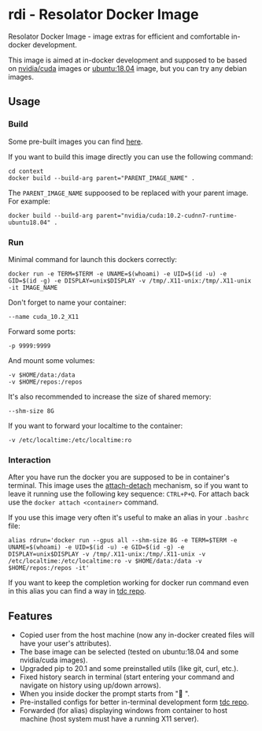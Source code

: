 # rdi - Resolator Docker Image
Resolator Docker Image - image extras for efficient and comfortable in-docker 
development. 

This image is aimed at in-docker development and supposed to be based on 
[nvidia/cuda](https://gitlab.com/nvidia/container-images/cuda/-/tree/master/dist/ubuntu18.04) 
images or 
[ubuntu:18.04](https://hub.docker.com/_/ubuntu) image, but you can try any 
debian images.

## Usage
### Build
Some pre-built images you can find 
[here](https://hub.docker.com/r/resolator/rdi).

If you want to build this image directly you can use the following command:
```shell script
cd context
docker build --build-arg parent="PARENT_IMAGE_NAME" .
```

The `PARENT_IMAGE_NAME` suppoosed to be replaced with your parent image. For 
example:
```shell script
docker build --build-arg parent="nvidia/cuda:10.2-cudnn7-runtime-ubuntu18.04" .
```

### Run
Minimal command for launch this dockers correctly:
```shell script
docker run -e TERM=$TERM -e UNAME=$(whoami) -e UID=$(id -u) -e GID=$(id -g) -e DISPLAY=unix$DISPLAY -v /tmp/.X11-unix:/tmp/.X11-unix -it IMAGE_NAME
```

Don't forget to name your container:
```shell script
--name cuda_10.2_X11
```
Forward some ports:
```shell script
-p 9999:9999
```
And mount some volumes:
```shell script
-v $HOME/data:/data
-v $HOME/repos:/repos
```
It's also recommended to increase the size of shared memory:
```shell script
--shm-size 8G
```
If you want to forward your localtime to the container:
```shell script
-v /etc/localtime:/etc/localtime:ro
```

### Interaction
After you have run the docker you are supposed to be in container's terminal. 
This image uses the 
[attach-detach](https://docs.docker.com/engine/reference/commandline/attach/) 
mechanism, so if you want to leave it running use the following key sequence: 
`CTRL+P+Q`. For attach back use the `docker attach <container>` command.

If you use this image very often it's useful to make an alias in your 
`.bashrc` file:
```shell script
alias rdrun='docker run --gpus all --shm-size 8G -e TERM=$TERM -e UNAME=$(whoami) -e UID=$(id -u) -e GID=$(id -g) -e DISPLAY=unix$DISPLAY -v /tmp/.X11-unix:/tmp/.X11-unix -v /etc/localtime:/etc/localtime:ro -v $HOME/data:/data -v $HOME/repos:/repos -it'
```
If you want to keep the completion working for docker run command even in this 
alias you can find a way in [tdc repo](https://github.com/resolator/tdc).

## Features
- Copied user from the host machine (now any in-docker created files will have 
your user's attributes). 
- The base image can be selected (tested on ubuntu:18.04 and some nvidia/cuda 
images).
- Upgraded pip to 20.1 and some preinstalled utils (like git, curl, etc.).
- Fixed history search in terminal (start entering your command and navigate 
on history using up/down arrows).
- When you inside docker the prompt starts from ":whale: ".
- Pre-installed configs for better in-terminal development form 
[tdc repo](https://github.com/resolator/tdc).
- Forwarded (for alias) displaying windows from container to host machine 
(host system must have a running X11 server).
